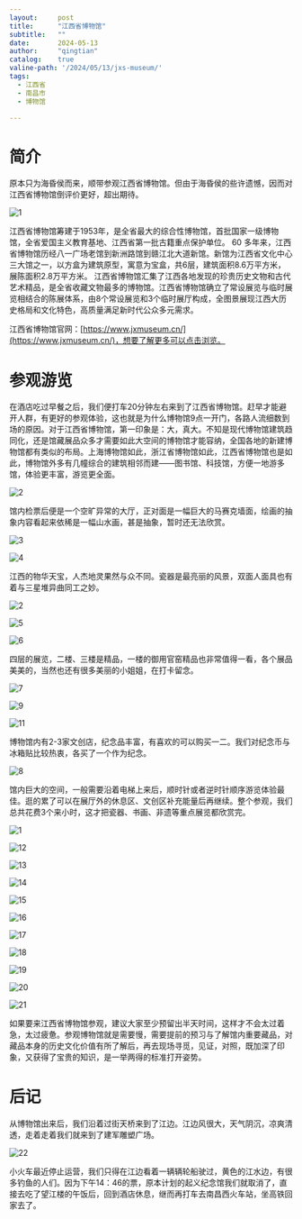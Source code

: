 ```yaml
---
layout:     post
title:      "江西省博物馆"
subtitle:   ""
date:       2024-05-13
author:     "qingtian"
catalog:    true
valine-path: '/2024/05/13/jxs-museum/'
tags:
  - 江西省
  - 南昌市
  - 博物馆

---
```


# 简介

原本只为海昏侯而来，顺带参观江西省博物馆。但由于海昏侯的些许遗憾，因而对江西省博物馆倒评价更好，超出期待。

![1](http://img.qingtian16265.com/20240513001.jpeg)

江西省博物馆筹建于1953年，是全省最大的综合性博物馆，首批国家一级博物馆，全省爱国主义教育基地、江西省第一批古籍重点保护单位。 60 多年来，江西省博物馆历经八一广场老馆到新洲路馆到赣江北大道新馆。新馆为江西省文化中心三大馆之一，以方盒为建筑原型，寓意为宝盒，共6层，建筑面积8.6万平方米，展陈面积2.8万平方米。 江西省博物馆汇集了江西各地发现的珍贵历史文物和古代艺术精品，是全省收藏文物最多的博物馆。江西省博物馆确立了常设展览与临时展览相结合的陈展体系，由8个常设展览和3个临时展厅构成，全图景展现江西大历史格局和文化特色，高质量满足新时代公众多元需求。

江西省博物馆官网：[https://www.jxmuseum.cn/](https://www.jxmuseum.cn/)，想要了解更多可以点击浏览。 

# 参观游览

在酒店吃过早餐之后，我们便打车20分钟左右来到了江西省博物馆。赶早才能避开人群，有更好的参观体验，这也就是为什么博物馆9点一开门，各路人流细数到场的原因。对于江西省博物馆，第一印象是：大，真大。不知是现代博物馆建筑趋同化，还是馆藏展品众多才需要如此大空间的博物馆才能容纳，全国各地的新建博物馆都有类似的布局。上海博物馆如此，浙江省博物馆如此，江西省博物馆也是如此，博物馆外多有几幢综合的建筑相邻而建——图书馆、科技馆，方便一地游多馆，体验更丰富，游览更全面。

![2](http://img.qingtian16265.com/20240513002.jpeg)

馆内检票后便是一个空旷异常的大厅，正对面是一幅巨大的马赛克墙面，绘画的抽象内容看起来依稀是一幅山水画，甚是抽象，暂时还无法欣赏。

![3](http://img.qingtian16265.com/20240513003.jpeg)

![4](http://img.qingtian16265.com/20240513004.jpeg)

江西的物华天宝，人杰地灵果然与众不同。瓷器是最亮丽的风景，双面人面具也有着与三星堆异曲同工之妙。

![2](http://img.qingtian16265.com/20240512006.jpeg)

![5](http://img.qingtian16265.com/20240513005.jpeg)

![6](http://img.qingtian16265.com/20240513006.jpeg)

四层的展览，二楼、三楼是精品，一楼的御用官窑精品也非常值得一看，各个展品美美的，当然也还有很多美丽的小姐姐，在打卡留念。

![7](http://img.qingtian16265.com/20240513007.jpeg)

![9](http://img.qingtian16265.com/20240513009.jpeg)

![11](http://img.qingtian16265.com/20240513011.jpeg)

博物馆内有2-3家文创店，纪念品丰富，有喜欢的可以购买一二。我们对纪念币与冰箱贴比较热衷，各买了一个作为纪念。

![8](http://img.qingtian16265.com/20240513008.jpeg)

馆内巨大的空间，一般需要沿着电梯上来后，顺时针或者逆时针顺序游览体验最佳。逛的累了可以在展厅外的休息区、文创区补充能量后再继续。整个参观，我们总共花费3个来小时，这才把瓷器、书画、非遗等重点展览都欣赏完。

![1](http://img.qingtian16265.com/20240512005.jpeg)

![12](http://img.qingtian16265.com/20240513012.jpeg)

![13](http://img.qingtian16265.com/20240513013.jpeg)

![14](http://img.qingtian16265.com/20240513014.jpeg)

![15](http://img.qingtian16265.com/20240513015.jpeg)

![16](http://img.qingtian16265.com/20240513016.jpeg)

![17](http://img.qingtian16265.com/20240513017.jpeg)

![18](http://img.qingtian16265.com/20240513018.jpeg)

![19](http://img.qingtian16265.com/20240513019.jpeg)

![20](http://img.qingtian16265.com/20240513020.jpeg)

![21](http://img.qingtian16265.com/20240513021.jpeg)

如果要来江西省博物馆参观，建议大家至少预留出半天时间，这样才不会太过着急，太过疲惫。参观博物馆就是需要慢，需要提前的预习与了解馆内重要藏品，对藏品本身的历史文化价值有所了解后，再去现场寻觅，见证，对照，既加深了印象，又获得了宝贵的知识，是一举两得的标准打开姿势。

# 后记

从博物馆出来后，我们沿着过街天桥来到了江边。江边风很大，天气阴沉，凉爽清透，走着走着我们就来到了建军雕塑广场。

![22](http://img.qingtian16265.com/20240513022.jpeg)

小火车最近停止运营，我们只得在江边看着一辆辆轮船驶过，黄色的江水边，有很多钓鱼的人们。因为下午14：46的票，原本计划的起义纪念馆我们就取消了，直接去吃了望江楼的午饭后，回到酒店休息，继而再打车去南昌西火车站，坐高铁回家去了。